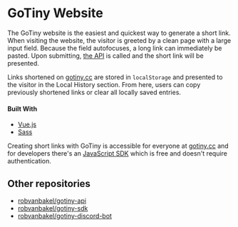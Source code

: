 # GoTiny Website

The GoTiny website is the easiest and quickest way to generate a short link. When visiting the website, the visitor is greeted by a clean page with a large input field. Because the field autofocuses, a long link can immediately be pasted. Upon submitting, [the API](https://github.com/robvanbakel/gotiny-api) is called and the short link will be presented.

Links shortened on [gotiny.cc](https://gotiny.cc) are stored in `localStorage` and presented to the visitor in the Local History section. From here, users can copy previously shortened links or clear all locally saved entries.

#### Built With

- [Vue.js](https://v3.vuejs.org)
- [Sass](https://sass-lang.com)

Creating short links with GoTiny is accessible for everyone at [gotiny.cc](https://gotiny.cc) and for developers there's an [JavaScript SDK](https://github.com/robvanbakel/gotiny-sdk) which is free and doesn't require authentication. 

## Other repositories

- [robvanbakel/gotiny-api](https://github.com/robvanbakel/gotiny-api)
- [robvanbakel/gotiny-sdk](https://github.com/robvanbakel/gotiny-sdk)
- [robvanbakel/gotiny-discord-bot](https://github.com/robvanbakel/gotiny-discord-bot)
